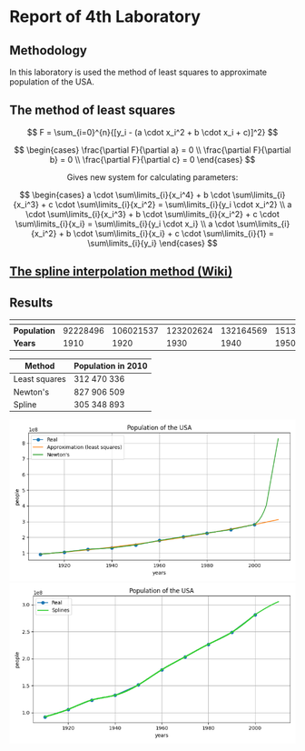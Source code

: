 # Report of 4th Laboratory
## Methodology
In this laboratory is used the method of least squares to approximate population of the USA. 
## The method of least squares
$$
F = \sum_{i=0}^{n}{[y_i - (a \cdot x_i^2 + b \cdot x_i + c)]^2}
$$

$$
\begin{cases}
  \frac{\partial F}{\partial a} = 0 \\
  \frac{\partial F}{\partial b} = 0 \\
  \frac{\partial F}{\partial c} = 0
\end{cases}
$$

<div align="center">
  Gives new system for calculating parameters:
</div>

$$
\begin{cases}
  a \cdot \sum\limits_{i}{x_i^4} + b \cdot \sum\limits_{i}{x_i^3} + c \cdot \sum\limits_{i}{x_i^2} = \sum\limits_{i}{y_i \cdot x_i^2} \\
  a \cdot \sum\limits_{i}{x_i^3} + b \cdot \sum\limits_{i}{x_i^2} + c \cdot \sum\limits_{i}{x_i} = \sum\limits_{i}{y_i \cdot x_i} \\
  a \cdot \sum\limits_{i}{x_i^2} + b \cdot \sum\limits_{i}{x_i} + c \cdot \sum\limits_{i}{1} = \sum\limits_{i}{y_i}
\end{cases}
$$

## [The spline interpolation method (Wiki)](https://en.wikipedia.org/wiki/Spline_interpolation)
## Results
| <!-- -->       | <!-- --> | <!-- -->  | <!-- -->  | <!-- -->  | <!-- -->  | <!-- -->  | <!-- -->  | <!-- -->  | <!-- -->  | <!-- -->  |
| -------------- | -------- | --------- | --------- | --------- | --------- | --------- | --------- | --------- | --------- | --------- |
| **Population** | 92228496 | 106021537 | 123202624 | 132164569 | 151325798 | 179323175 | 203211926 | 226545805 | 248709873 | 281421906 |
| **Years**      | 1910     | 1920      | 1930      | 1940      | 1950      | 1960      | 1970      | 1980      | 1990      | 2000      |

| Method        | Population in 2010 |
| ------------- | ------------------ |
| Least squares | 312 470 336        |
| Newton's      | 827 906 509        |
| Spline        | 305 348 893        |

![](../src/l4/Fig.png)
![](../src/l4/FigureSpline.png)

